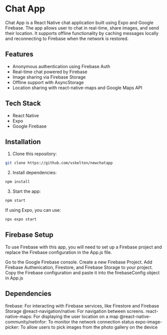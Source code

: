 # Chat App

Chat App is a React Native chat application built using Expo and Google Firebase.
The app allows user to chat in real-time, share images, and send their location.
It supports offline functionality by caching messages locally and reconnecting to Firebase when the network is restored.

## Features

- Anonymous authentication using Firebase Auth
- Real-time chat powered by Firebase
- Image sharing via Firebase Storage
- Offline support with AsyncStorage
- Location sharing with react-native-maps and Google Maps API

## Tech Stack

- React Native
- Expo
- Google Firebase

## Installation

1. Clone this repository:
```bash
git clone https://github.com/vskelton/newchatapp
```
2. Install dependencies:
```bash
npm install
```
3. Start the app:
```bash
npm start
```
If using Expo, you can use:
```bash
npx expo start
```

## Firebase Setup

To use Firebase with this app, you will need to set up a Firebase project and replace the Firebase configuration in the App.js file.

Go to the Google Firebase console.
Create a new Firebase Project.
Add Firebase Authenication, Firestore, and Firebase Storage to your project.
Copy the Firebase configuration and paste it into the firebaseConfig object in App.js

## Dependencies

firebase: For interacting with Firebase services, like Firestore and Firebase Storage
@react-navigation/native: For navigation between screens.
react-native-maps: For displaying the user location on a map
@react-native-community/netinfor: To monitor the network connection status
expo-image-picker: To allow users to pick images from the photo gallery on the device